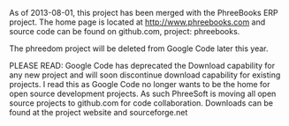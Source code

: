 As of 2013-08-01, this project has been merged with the PhreeBooks ERP project. The home page is located at http://www.phreebooks.com and source code can be found on github.com, project: phreebooks.

The phreedom project will be deleted from Google Code later this year.

PLEASE READ:
Google Code has deprecated the Download capability for any new project and will soon discontinue download capability for existing projects. I read this as Google Code no longer wants to be the home for open source development projects. As such PhreeSoft is moving all open source projects to github.com for code collaboration. Downloads can be found at the project website and sourceforge.net